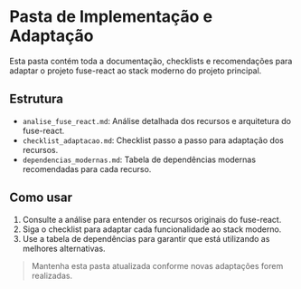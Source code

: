 # Pasta de Implementação e Adaptação

Esta pasta contém toda a documentação, checklists e recomendações para adaptar o projeto fuse-react ao stack moderno do projeto principal.

## Estrutura
- `analise_fuse_react.md`: Análise detalhada dos recursos e arquitetura do fuse-react.
- `checklist_adaptacao.md`: Checklist passo a passo para adaptação dos recursos.
- `dependencias_modernas.md`: Tabela de dependências modernas recomendadas para cada recurso.

## Como usar
1. Consulte a análise para entender os recursos originais do fuse-react.
2. Siga o checklist para adaptar cada funcionalidade ao stack moderno.
3. Use a tabela de dependências para garantir que está utilizando as melhores alternativas.

> Mantenha esta pasta atualizada conforme novas adaptações forem realizadas.
